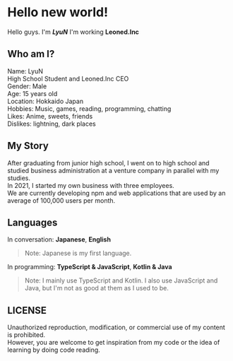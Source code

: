 # Hello new world!
Hello guys. I'm ***LyuN***
I'm working **Leoned.Inc**

## Who am I?
Name: LyuN  
High School Student and Leoned.Inc CEO  
Gender: Male  
Age: 15 years old  
Location: Hokkaido Japan  
Hobbies: Music, games, reading, programming, chatting  
Likes: Anime, sweets, friends  
Dislikes: lightning, dark places  

## My Story

After graduating from junior high school, I went on to high school and studied business administration at a venture company in parallel with my studies.  
In 2021, I started my own business with three employees.  
We are currently developing npm and web applications that are used by an average of 100,000 users per month.  

## Languages
In conversation: **Japanese**, **English**
> Note: Japanese is my first language.

In programming: **TypeScript & JavaScript**, **Kotlin & Java**
> Note: I mainly use TypeScript and Kotlin. I also use JavaScript and Java, but I'm not as good at them as I used to be.

## LICENSE
Unauthorized reproduction, modification, or commercial use of my content is prohibited.  
However, you are welcome to get inspiration from my code or the idea of learning by doing code reading.

